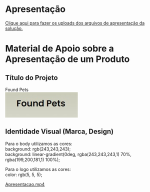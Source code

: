 # Apresentação

<a href="../presentation/README.md"> Clique aqui para fazer os uploads dos arquivos de apresentação da solução.</a>

# Material de Apoio sobre a Apresentação de um Produto

## Título do Projeto

Found Pets <br>
![Marca](img/marca.jpeg)

## Identidade Visual (Marca, Design)

Para o body utilizamos as cores:<br>
        background: rgb(243,243,243); <br>
        background: linear-gradient(0deg, rgba(243,243,243,1) 70%, rgba(199,200,181,1) 100%);

Para o logo utilizamos as cores:<br>
        color: rgb(5, 5, 5);

<a href="/ICEI-PUC-Minas-PMV-ADS/pmv-ads-2022-2-e1-proj-web-t7-pets-achados-e-perdidos/blob/main/docs/img/Registroteste/Apresenta%C3%A7%C3%A3o.mp4">Apresentacao.mp4</a>
